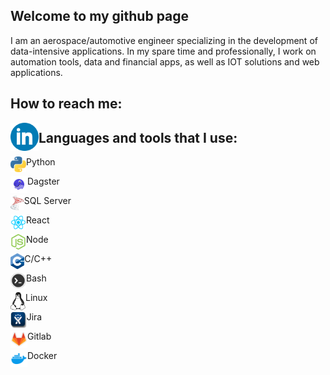 ## Welcome to my github page

I am an aerospace/automotive engineer specializing in the development of data-intensive applications.
In my spare time and professionally, I work on automation tools, data and financial apps, as well as IOT solutions and web applications.

## How to reach me:

[<img src="./Icons/linkedin_icon.png" align="left" alt="Linkedin" height="45px">](https://www.linkedin.com/in/raphael-becker-832690173/)

## Languages and tools that I use:

<img align="left" height="25px" src="/Icons/python3.png" /> Python

<img align="left" height="27px" src="/Icons/dagster.png" /> Dagster

<img align="left" height="24px" src="/Icons/sqlserver.jpg" /> SQL Server

<img align="left" height="25px" src="/Icons/react.png" /> React

<img align="left" height="25px" src="/Icons/node_js.png" /> Node

<img align="left" height="25px" src="/Icons/c++.png" /> C/C++

<img align="left" height="25px" src="/Icons/bash.png" /> Bash

<img align="left" height="29px" src="/Icons/linux_bw.png" /> Linux

<img align="left" height="27px" src="/Icons/jira_icon.png" /> Jira

<img align="left" height="27px" src="/Icons/gitlab.png" /> Gitlab

<img align="left" height="27px" src="/Icons/docker_icon.png" /> Docker
